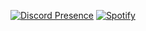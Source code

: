 [![Discord Presence](https://lanyard.cnrad.dev/api/115163419744796678
                            )](https://discord.com/users/115163419744796678)
[![Spotify](https://spotifypresence.kyleshorthouse.co.uk/api/spotify/?background_color=0d1117&border_color=ffffff)](https://open.spotify.com/user/1192640711)

